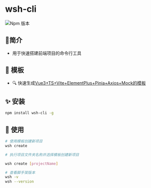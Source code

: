 # wsh-cli
![Npm 版本](https://img.shields.io/badge/wsh-cli_0.0.1-pink)
## 📖简介
  - 用于快速搭建前端项目的命令行工具
  
## 🎉 模板
  - 🔍 快速生成[Vue3+TS+Vite+ElementPlus+Pinia+Axios+Mock的模板](https://gitee.com/wu-shihao05/custom-scaffold.git)
## ✨ 安装
  ```bash
  npm install wsh-cli -g
  ```
## 💎 使用
```bash
# 使用模板创建新项目
wsh create

# 执行项目文件夹名称并选择模板创建新项目

wsh create [projectName]

# 查看脚手架版本
wsh -v
wsh --version
```
